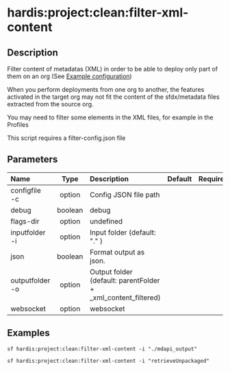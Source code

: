 <!-- This file has been generated with command 'sf hardis:doc:plugin:generate'. Please do not update it manually or it may be overwritten -->
# hardis:project:clean:filter-xml-content

## Description

Filter content of metadatas (XML) in order to be able to deploy only part of them on an org (See [Example configuration](https://github.com/nvuillam/sfdx-essentials/blob/master/examples/filter-xml-content-config.json))

When you perform deployments from one org to another, the features activated in the target org may not fit the content of the sfdx/metadata files extracted from the source org.

You may need to filter some elements in the XML files, for example in the Profiles

This script requires a filter-config.json file

## Parameters

|Name|Type|Description|Default|Required|Options|
|:---|:--:|:----------|:-----:|:------:|:-----:|
|configfile<br/>-c|option|Config JSON file path||||
|debug|boolean|debug||||
|flags-dir|option|undefined||||
|inputfolder<br/>-i|option|Input folder (default: "." )||||
|json|boolean|Format output as json.||||
|outputfolder<br/>-o|option|Output folder (default: parentFolder + _xml_content_filtered)||||
|websocket|option|websocket||||

## Examples

```shell
sf hardis:project:clean:filter-xml-content -i "./mdapi_output"
```

```shell
sf hardis:project:clean:filter-xml-content -i "retrieveUnpackaged"
```


